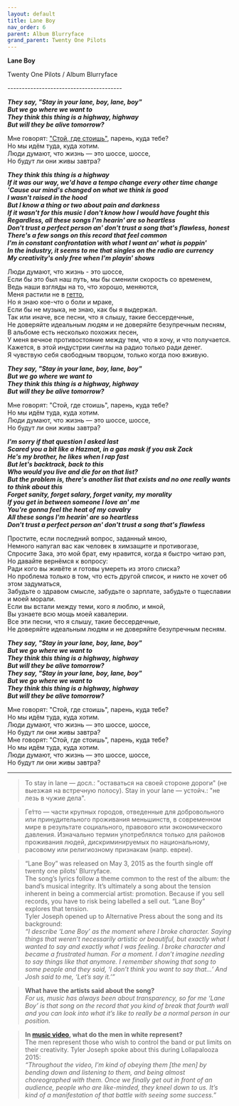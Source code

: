 ```yaml
---  
layout: default  
title: Lane Boy  
nav_order: 6  
parent: Album Blurryface  
grand_parent: Twenty One Pilots  
---  
```


**Lane Boy**
<p>
Twenty One Pilots / Album Blurryface
</p>  
----------------------------------------

**_They say, "Stay in your lane, boy, lane, boy"  
But we go where we want to  
They think this thing is a highway, highway  
But will they be alive tomorrow?_**  

Мне говорят: <a href="#part1">"Стой, где стоишь"</a>, парень, куда тебе?  
Но мы идём туда, куда хотим.  
Люди думают, что жизнь — это шоссе, шоссе,  
Но будут ли они живы завтра?  

**_They think this thing is a highway  
If it was our way, we'd have a tempo change every other time change  
'Cause our mind's changed on what we think is good  
I wasn't raised in the hood  
But I know a thing or two about pain and darkness  
If it wasn't for this music I don't know how I would have fought this  
Regardless, all these songs I'm hearin' are so heartless  
Don't trust a perfect person an' don't trust a song that's flawless, honest  
There's a few songs on this record that feel common  
I'm in constant confrontation with what I want an' what is poppin'  
In the industry, it seems to me that singles on the radio are currency  
My creativity's only free when I'm playin' shows_**  

Люди думают, что жизнь - это шоссе,  
Если бы это был наш путь, мы бы сменили скорость со временем,  
Ведь наши взгляды на то, что хорошо, меняются,  
Меня растили не в <a href="#part2">гетто</a>,  
Но я знаю кое-что о боли и мраке,  
Если бы не музыка, не знаю, как бы я выдержал.  
Так или иначе, все песни, что я слышу, такие бессердечные,  
Не доверяйте идеальным людям и не доверяйте безупречным песням,  
В альбоме есть несколько похожих песен,  
У меня вечное противостояние между тем, что я хочу, и что получается.  
Кажется, в этой индустрии синглы на радио только ради денег.  
Я чувствую себя свободным творцом, только когда пою вживую.  

**_They say, "Stay in your lane, boy, lane, boy"  
But we go where we want to  
They think this thing is a highway, highway  
But will they be alive tomorrow?_**  

Мне говорят: "Стой, где стоишь", парень, куда тебе?  
Но мы идём туда, куда хотим.  
Люди думают, что жизнь — это шоссе, шоссе,  
Но будут ли они живы завтра?  

**_I'm sorry if that question I asked last  
Scared you a bit like a Hazmat, in a gas mask if you ask Zack  
He's my brother, he likes when I rap fast  
But let's backtrack, back to this  
Who would you live and die for on that list?  
But the problem is, there's another list that exists and no one really wants to think about this  
Forget sanity, forget salary, forget vanity, my morality  
If you get in between someone I love an' me  
You're gonna feel the heat of my cavalry  
All these songs I'm hearin' are so heartless  
Don't trust a perfect person an' don't trust a song that's flawless_**  

Простите, если последний вопрос, заданный мною,  
Немного напугал вас как человек в химзащите и противогазе,  
Спросите Зака, это мой брат, ему нравится, когда я быстро читаю рэп,  
Но давайте вернёмся к вопросу:  
Ради кого вы живёте и готовы умереть из этого списка?  
Но проблема только в том, что есть другой список, и никто не хочет об этом задуматься,  
Забудьте о здравом смысле, забудьте о зарплате, забудьте о тщеславии и моей морали.  
Если вы встали между теми, кого я люблю, и мной,  
Вы узнаете всю мощь моей кавалерии.  
Все эти песни, что я слышу, такие бессердечные,  
Не доверяйте идеальным людям и не доверяйте безупречным песням.  

**_They say, "Stay in your lane, boy, lane, boy"  
But we go where we want to  
They think this thing is a highway, highway  
But will they be alive tomorrow?  
They say, "Stay in your lane, boy, lane, boy"  
But we go where we want to  
They think this thing is a highway, highway  
But will they be alive tomorrow?_**  

Мне говорят: "Стой, где стоишь", парень, куда тебе?  
Но мы идём туда, куда хотим.  
Люди думают, что жизнь — это шоссе, шоссе,  
Но будут ли они живы завтра?  
Мне говорят: "Стой, где стоишь", парень, куда тебе?  
Но мы идём туда, куда хотим.  
Люди думают, что жизнь — это шоссе, шоссе,  
Но будут ли они живы завтра?  

- - - 

> <article id="part1">To stay in lane — досл.: "оставаться на своей стороне дороги" (не выезжая на встречную полосу). Stay in your lane — устойч.: "не лезь в чужие дела".</article>

> <article id="part2">Ге́тто — части крупных городов, отведенные для добровольного или принудительного проживания меньшинств, в современном мире в результате социального, правового или экономического давления. Изначально термин употреблялся только для районов проживания людей, дискриминируемых по национальному, расовому или религиозному признакам (напр. евреи).</article>

> “Lane Boy” was released on May 3, 2015 as the fourth single off twenty one pilots' Blurryface.  
The song’s lyrics follow a theme common to the rest of the album: the band’s musical integrity. It’s ultimately a song about the tension inherent in being a commercial artist: promotion. Because if you sell records, you have to risk being labelled a sell out. “Lane Boy” explores that tension.  
Tyler Joseph opened up to Alternative Press about the song and its background:  
_“I describe ‘Lane Boy’ as the moment where I broke character. Saying things that weren’t necessarily artistic or beautiful, but exactly what I wanted to say and exactly what I was feeling. I broke character and became a frustrated human. For a moment. I don’t imagine needing to say things like that anymore. I remember showing that song to some people and they said, ‘I don’t think you want to say that…’ And Josh said to me, ‘Let’s say it.’”_

> **What have the artists said about the song?**  
_For us, music has always been about transparency, so for me ‘Lane Boy’ is that song on the record that you kind of break that fourth wall and you can look into what it’s like to really be a normal person in our position._

> **In [music video](https://www.youtube.com/watch?v=ywvRgGAd2XI), what do the men in white represent?**  
The men represent those who wish to control the band or put limits on their creativity. Tyler Joseph spoke about this during Lollapalooza 2015:  
_“Throughout the video, I’m kind of obeying them [the men] by bending down and listening to them, and being almost choreographed with them. Once we finally get out in front of an audience, people who are like-minded, they kneel down to us. It’s kind of a manifestation of that battle with seeing some success.”_
